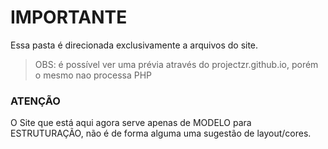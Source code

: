 # IMPORTANTE

Essa pasta é direcionada exclusivamente a arquivos do site.

> OBS: é possível ver uma prévia através do projectzr.github.io, porém o mesmo nao processa PHP

### ATENÇÃO
O Site que está aqui agora serve apenas de MODELO para ESTRUTURAÇÃO, não é de forma alguma uma sugestão de layout/cores.